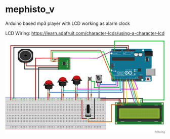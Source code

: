 # mephisto_v
Arduino based mp3 player with LCD working as alarm clock

LCD Wiring:
https://learn.adafruit.com/character-lcds/using-a-character-lcd

![Fritzing](https://github.com/syd711/mephisto_v/blob/master/mephisto_VI_Steckplatine.png "Fritzing")


